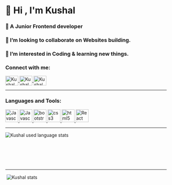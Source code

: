 <!---
Kushal1402/Kushal1402 is a ✨ special ✨ repository because its `README.md` (this file) appears on your GitHub profile.
You can click the Preview link to take a look at your changes.
--->

<h1>👋 Hi , I'm Kushal</h1>
<h3>🌱 A Junior Frontend developer</h3>
<h3>💞️ I’m looking to collaborate on Websites building.</h3>
<h3>👀 I’m interested in Coding & learning new things.</h3>

<h3>Connect with me:</h3>
<p>
  <a href="https://www.linkedin.com/in/kushaldoshi1402" target="blank">
    <img align="center" src="https://raw.githubusercontent.com/rahuldkjain/github-profile-readme-generator/master/src/images/icons/Social/linked-in-alt.svg" alt="Kushal LinkedIn" height="30" width="40" />
  </a>
  <a href="https://instagram.com/kushal2468" target="blank">
    <img align="center" src="https://raw.githubusercontent.com/rahuldkjain/github-profile-readme-generator/master/src/images/icons/Social/instagram.svg" alt="Kushal Instagram" height="30" width="40" />
  </a>
  
  <a href="mailto:kushalhemant2003@gmail.com" target="blank">
    <img align="center" src="https://devicons.railway.app/i/maildev.svg" alt="Kushal Instagram" height="30" width="40" />
  </a>
</p> <hr>

<h3 align="left">Languages and Tools:</h3>
<p align="left">
  <a href="#" target="_blank" rel="noreferrer"> 
    <img src="https://devicons.railway.app/i/python.svg" alt="Javascript" width="40" height="40"/> 
  </a>
  <a href="#" target="_blank" rel="noreferrer"> 
    <img src="https://devicons.railway.app/i/javascript.svg" alt="Javascript" width="40" height="40"/> 
  </a>
  <a href="https://getbootstrap.com" target="_blank" rel="noreferrer"> 
    <img src="https://devicons.railway.app/i/bootstrap.svg" alt="bootstrap" width="40" height="40"/> 
  </a>
  <a href="https://www.w3schools.com/css/" target="_blank" rel="noreferrer">
    <img src="https://devicons.railway.app/i/css3.svg" alt="css3" width="40" height="40"/>
  </a> 
  <a href="https://www.w3.org/html/" target="_blank" rel="noreferrer">
    <img src="https://devicons.railway.app/i/html5.svg" alt="html5" width="40" height="40"/> 
  </a> 
  <a href="#" target="_blank" rel="noreferrer">
    <img src="https://devicons.railway.app/i/react.svg" alt="React" width="40" height="40"/> 
  </a> 
</p>
<hr>

<p><img align="left" src="https://github-readme-stats.vercel.app/api/top-langs?username=Kushal1402&show_icons=true&locale=en&layout=compact" alt="Kushal used language stats"/>
</p>
<br>
<br><br><br><br><br>
<hr>

<p>&nbsp;<img align="center" src="https://github-readme-stats.vercel.app/api?username=Kushal1402&show_icons=true&locale=en" alt="Kushal stats" /></p>
